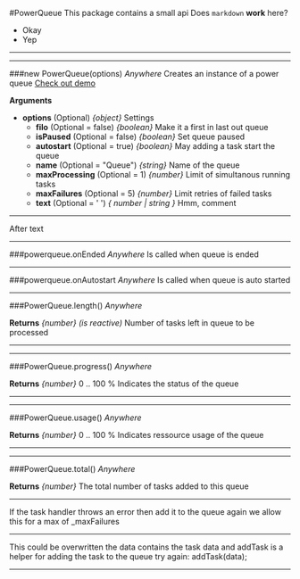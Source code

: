 #PowerQueue
This package contains a small api
Does `markdown` __work__ here?
* Okay
* Yep

---

---
###new PowerQueue(options)    *Anywhere*
Creates an instance of a power queue 
[Check out demo](http://power-queue-test.meteor.com/)

__Arguments__

* __options__  (Optional)  *{object}*
Settings
  * __filo__  (Optional = false)  *{boolean}*
Make it a first in last out queue
  * __isPaused__  (Optional = false)  *{boolean}*
Set queue paused
  * __autostart__  (Optional = true)  *{boolean}*
May adding a task start the queue
  * __name__  (Optional = "Queue")  *{string}*
Name of the queue
  * __maxProcessing__  (Optional = 1)  *{number}*
Limit of simultanous running tasks
  * __maxFailures__  (Optional = 5)  *{number}*
Limit retries of failed tasks
  * __text__  (Optional = ' ')  *{ number | string }*
Hmm, comment

---
After text

---
###powerqueue.onEnded    *Anywhere*
Is called when queue is ended

---
###powerqueue.onAutostart    *Anywhere*
Is called when queue is auto started

---
###PowerQueue.length()    *Anywhere*

__Returns__  *{number}*  *(is reactive)*
Number of tasks left in queue to be processed

---

---
###PowerQueue.progress()    *Anywhere*

__Returns__  *{number}*
0 .. 100 % Indicates the status of the queue

---

---
###PowerQueue.usage()    *Anywhere*

__Returns__  *{number}*
0 .. 100 % Indicates ressource usage of the queue

---

---
###PowerQueue.total()    *Anywhere*

__Returns__  *{number}*
The total number of tasks added to this queue

---
If the task handler throws an error then add it to the queue again
we allow this for a max of _maxFailures

---
This could be overwritten the data contains the task data and addTask
is a helper for adding the task to the queue
try again: addTask(data);

---
